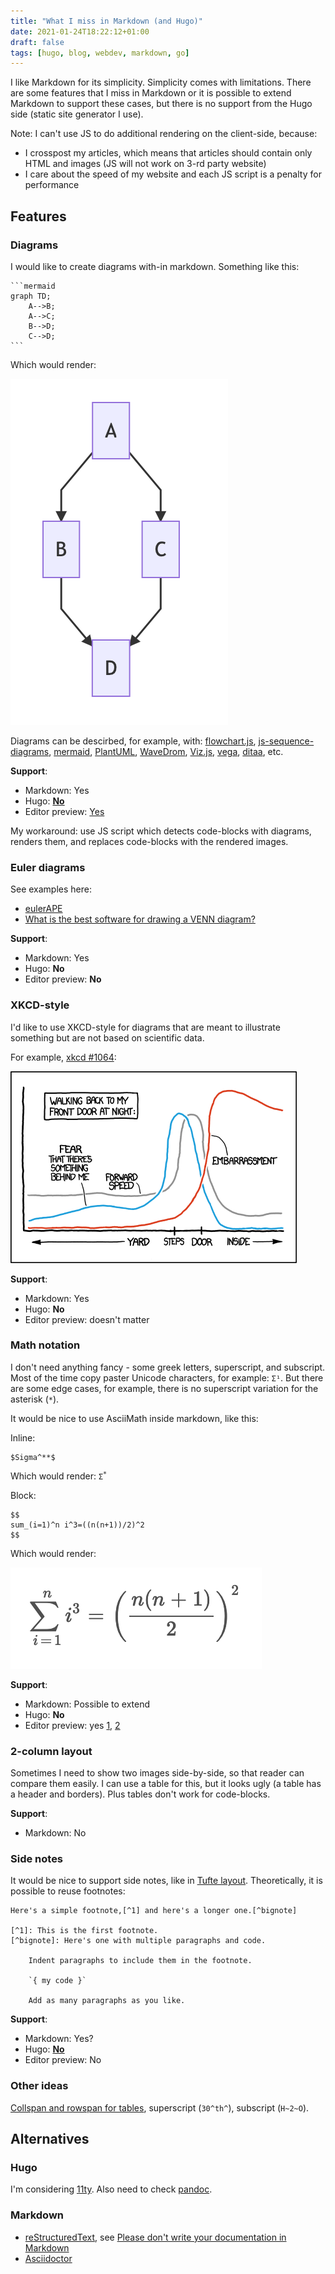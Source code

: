 ```yaml
---
title: "What I miss in Markdown (and Hugo)"
date: 2021-01-24T18:22:12+01:00
draft: false
tags: [hugo, blog, webdev, markdown, go]
---
```


I like Markdown for its simplicity. Simplicity comes with limitations. There are some features that I miss in Markdown or it is possible to extend Markdown to support these cases, but there is no support from the Hugo side (static site generator I use).

<!--more-->

Note: I can't use JS to do additional rendering on the client-side, because:

- I crosspost my articles, which means that articles should contain only HTML and images (JS will not work on 3-rd party website)
- I care about the speed of my website and each JS script is a penalty for performance

## Features

### Diagrams

I would like to create diagrams with-in markdown. Something like this:

````
```mermaid
graph TD;
    A-->B;
    A-->C;
    B-->D;
    C-->D;
```
````

Which would render:

![](./mermaid.png)

Diagrams can be descirbed, for example, with: [flowchart.js](https://flowchart.js.org/), [js-sequence-diagrams](https://bramp.github.io/js-sequence-diagrams/), [mermaid](https://github.com/knsv/mermaid), [PlantUML](https://plantuml.com/), [WaveDrom](https://wavedrom.com/), [Viz.js](https://github.com/mdaines/viz.js), [vega](https://vega.github.io/vega/), [ditaa](https://github.com/stathissideris/ditaa), etc.

**Support**:

- Markdown: Yes
- Hugo: **[No](https://github.com/gohugoio/hugo/issues/796)**
- Editor preview: [Yes](https://github.com/shd101wyy/markdown-preview-enhanced/blob/master/docs/diagrams.md)

My workaround: use JS script which detects code-blocks with diagrams, renders them, and replaces code-blocks with the rendered images.

### Euler diagrams

See examples here:

- [eulerAPE](http://www.eulerdiagrams.org/eulerAPE/)
- [What is the best software for drawing a VENN diagram?](https://www.researchgate.net/post/What_is_the_best_software_for_drawing_a_VENN_diagram)

**Support**:

- Markdown: Yes
- Hugo: **No**
- Editor preview: **No**

### XKCD-style

I'd like to use XKCD-style for diagrams that are meant to illustrate something but are not based on scientific data.

For example, [xkcd #1064](https://xkcd.com/1064/):

![](./front_door.png)

**Support**:

- Markdown: Yes
- Hugo: **No**
- Editor preview: doesn't matter

### Math notation

I don't need anything fancy - some greek letters, superscript, and subscript. Most of the time copy paster Unicode characters, for example: `Σ¹`. But there are some edge cases, for example, there is no superscript variation for the asterisk (`*`).

It would be nice to use AsciiMath inside markdown, like this:

Inline:

```
$Sigma^**$
```

Which would render: <code>Σ<sup>\*</sup></code>

Block:

```
$$
sum_(i=1)^n i^3=((n(n+1))/2)^2
$$
```

Which would render:

![](./math.png)

**Support**:

- Markdown: Possible to extend
- Hugo: **No**
- Editor preview: yes [1](https://github.com/shd101wyy/markdown-preview-enhanced/blob/master/docs/math.md), [2](https://marketplace.visualstudio.com/items?itemName=yzhang.markdown-all-in-one)

### 2-column layout

Sometimes I need to show two images side-by-side, so that reader can compare them easily. I can use a table for this, but it looks ugly (a table has a header and borders). Plus tables don't work for code-blocks.

**Support**:

- Markdown: No

### Side notes

It would be nice to support side notes, like in [Tufte layout](https://rstudio.github.io/tufte/). Theoretically, it is possible to reuse footnotes:

```
Here's a simple footnote,[^1] and here's a longer one.[^bignote]

[^1]: This is the first footnote.
[^bignote]: Here's one with multiple paragraphs and code.

    Indent paragraphs to include them in the footnote.

    `{ my code }`

    Add as many paragraphs as you like.
```

**Support**:

- Markdown: Yes?
- Hugo: **[No](https://discourse.gohugo.io/t/tufte-like-sidenotes-hugo-theme/11200)**
- Editor preview: No

### Other ideas

[Collspan and rowspan for tables](https://shd101wyy.github.io/markdown-preview-enhanced/#/markdown-basics?id=table), superscript (`30^th^`), subscript (`H~2~O`).

## Alternatives

### Hugo

I'm considering [11ty](https://www.11ty.dev/docs/languages/markdown/). Also need to check [pandoc](https://pandoc.org/).

### Markdown

- [reStructuredText](https://docutils.sourceforge.io/rst.html), see [Please don't write your documentation in Markdown](https://buttondown.email/hillelwayne/archive/please-dont-write-your-documentation-in-markdown/)
- [Asciidoctor](https://asciidoctor.org/)
